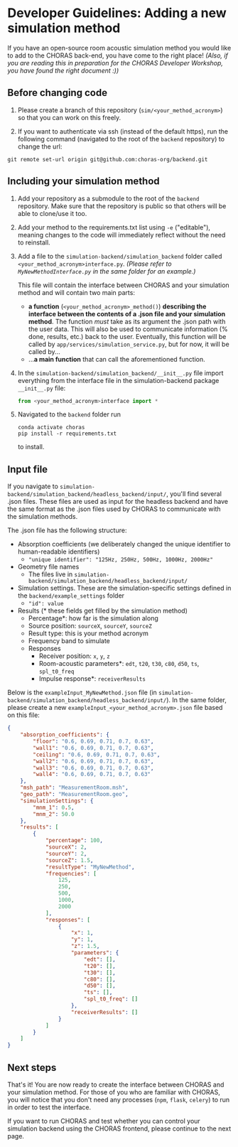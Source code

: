 # Developer Guidelines: Adding a new simulation method

If you have an open-source room acoustic simulation method you would like to add to the CHORAS back-end, you have come to the right place! _(Also, if you are reading this in preparation for the CHORAS Developer Workshop, you have found the right document :))_

## Before changing code
1. Please create a branch of this repository (`sim/<your_method_acronym>`) so that you can work on this freely. 

2. If you want to authenticate via ssh (instead of the default https), run the following command (navigated to the root of the `backend` repository) to change the url:
``` shell
git remote set-url origin git@github.com:choras-org/backend.git
```

## Including your simulation method

1. Add your repository as a submodule to the root of the `backend` repository. Make sure that the repository is public so that others will be able to clone/use it too.

2. Add your method to the requirements.txt list using `-e` ("editable"), meaning changes to the code will immediately reflect without the need to reinstall. 

3. Add a file to the `simulation-backend/simulation_backend` folder called `<your_method_acronym>interface.py`. _(Please refer to `MyNewMethodInterface.py` in the same folder for an example.)_

    This file will contain the interface between CHORAS and your simulation method and will contain two main parts:

    - **a function** (`<your_method_acronym>_method()`) **describing the interface between the contents of a .json file and your simulation method**. The function *must* take as its argument the .json path with the user data. This will also be used to communicate information (% done, results, etc.) back to the user. Eventually, this function will be called by `app/services/simulation_service.py`, but for now, it will be called by...
    - ...**a main function** that can call the aforementioned function.

    

4. In the `simulation-backend/simulation_backend/__init__.py` file import everything from the interface file in the simulation-backend package `__init__.py` file: 

    ```python
    from <your_method_acronym>interface import *
    ```
   
5. Navigated to the `backend` folder run

    ``` shell
    conda activate choras
    pip install -r requirements.txt
    ```

    to install.

## Input file
If you navigate to `simulation-backend/simulation_backend/headless_backend/input/`, you'll find several .json files. These files are used as input for the headless backend and have the same format as the .json files used by CHORAS to communicate with the simulation methods.

The .json file has the following structure:

- Absorption coefficients (we deliberately changed the unique identifier to human-readable identifiers)
    - `"unique identifier": "125Hz, 250Hz, 500Hz, 1000Hz, 2000Hz"`
- Geometry file names
    - The files live in `simulation-backend/simulation_backend/headless_backend/input/`
- Simulation settings. These are the simulation-specific settings defined in the `backend/example_settings` folder
    - `"id": value`
- Results (* these fields get filled by the simulation method)
    - Percentage*: how far is the simulation along
    - Source position: `sourceX`, `sourceY`, `sourceZ`
    - Result type: this is your method acronym
    - Frequency band to simulate
    - Responses
        - Receiver position: `x`, `y`, `z`
        - Room-acoustic parameters*: `edt`, `t20`, `t30`, `c80`, `d50`, `ts`, `spl_t0_freq`
        - Impulse response*: `receiverResults`

Below is the `exampleInput_MyNewMethod.json` file (in `simulation-backend/simulation_backend/headless_backend/input/`). In the same folder, please create a new `exampleInput_<your_method_acronym>.json` file based on this file:

```json
{
    "absorption_coefficients": {
        "floor": "0.6, 0.69, 0.71, 0.7, 0.63",
        "wall1": "0.6, 0.69, 0.71, 0.7, 0.63",
        "ceiling": "0.6, 0.69, 0.71, 0.7, 0.63",
        "wall2": "0.6, 0.69, 0.71, 0.7, 0.63",
        "wall3": "0.6, 0.69, 0.71, 0.7, 0.63",
        "wall4": "0.6, 0.69, 0.71, 0.7, 0.63"
    },
    "msh_path": "MeasurementRoom.msh",
    "geo_path": "MeasurementRoom.geo",
    "simulationSettings": {
        "mnm_1": 0.5,
        "mnm_2": 50.0
    },
    "results": [
        {
            "percentage": 100,
            "sourceX": 2,
            "sourceY": 2,
            "sourceZ": 1.5,
            "resultType": "MyNewMethod",
            "frequencies": [
                125,
                250,
                500,
                1000,
                2000
            ],
            "responses": [
                {
                    "x": 1,
                    "y": 1,
                    "z": 1.5,
                    "parameters": {
                        "edt": [],
                        "t20": [],
                        "t30": [],
                        "c80": [],
                        "d50": [],
                        "ts": [],
                        "spl_t0_freq": []
                    },
                    "receiverResults": []
                }
            ]
        }
    ]
}
```

## Next steps
That's it! You are now ready to create the interface between CHORAS and your simulation method. For those of you who are familiar with CHORAS, you will notice that you don't need any processes (`npm`, `flask`, `celery`) to run in order to test the interface. 

If you want to run CHORAS and test whether you can control your simulation backend using the CHORAS frontend, please continue to the next page.